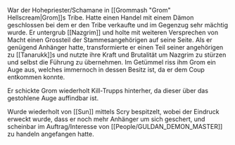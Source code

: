 War der Hohepriester/Schamane in [[Grommash "Grom" Hellscream|Grom]]s Tribe. Hatte einen Handel mit einem Dämon geschlossen bei dem er den Tribe verkaufte und im Gegenzug sehr mächtig wurde. Er untergrub [[Nazgrim]] und holte mit weiteren Versprechen von Macht einen Grossteil der Stammesangehörigen auf seine Seite. Als er genügend Anhänger hatte, transformierte er einen Teil seiner angehörigen zu [[Tanarukk]]s und nutzte ihre Kraft und Brutalität um Nazgrim zu stürzen und selbst die Führung zu übernehmen. Im Getümmel riss ihm Grom ein Auge aus, welches immernoch in dessen Besitz ist, da er dem Coup entkommen konnte.

Er schickte Grom wiederholt Kill-Trupps hinterher, da dieser über das gestohlene Auge auffindbar ist.

Wurde wiederholt von [[Sun]] mittels Scry bespitzelt, wobei der Eindruck erweckt wurde, dass er noch mehr Anhänger um sich geschert, und scheinbar im Auftrag/Interesse von [[People/GULDAN_DEMON_MASTER]] zu handeln angefangen hatte.

